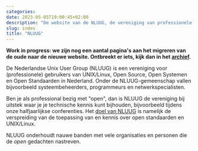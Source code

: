 ```yaml
---
categories:
date: 2023-05-05T19:00:45+02:00
description: "De website van de NLUUG, de vereniging van professionele gebruikers van open systemen en open standaarden"
slug: index
title: "NLUUG"
---
```


**Work in progress: we zijn nog een aantal pagina's aan het migreren van de oude naar de nieuwe website. Ontbreekt er iets, kijk dan in het [archief](https://archief-website.nluug.nl/).**

De Nederlandse Unix User Group (NLUUG) is een vereniging voor (professionele) gebruikers van UNIX/Linux, Open Source, Open Systemen en Open Standaarden in Nederland. Onder de NLUUG-gemeenschap vallen bijvoorbeeld systeembeheerders, programmeurs en netwerkspecialisten.

Ben je als professional bezig met "open", dan is NLUUG de vereniging bij uitstek waar je je technische kennis kunt bijhouden, bijvoorbeeld tijdens onze halfjaarlijkse conferenties. Het [doel van NLUUG](/organisatie/doelstellingen/) is namelijk de verspreiding van de toepassing van en kennis over open standaarden en UNIX/Linux.

NLUUG onderhoudt nauwe banden met vele organisaties en personen die de *open* gedachten nastreven.
